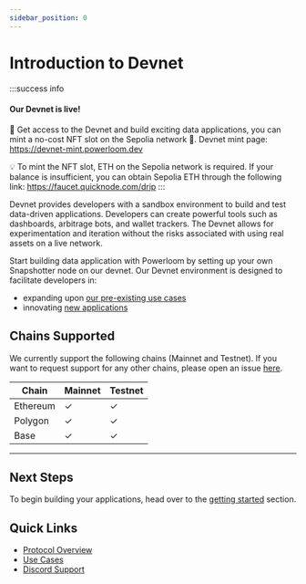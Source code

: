 ```yaml
---
sidebar_position: 0
---
```


# Introduction to Devnet


:::success info
#### Our Devnet is live!
🚀 Get access to the Devnet and build exciting data applications, you can mint a no-cost NFT slot on the Sepolia network 🌟. Devnet mint page: https://devnet-mint.powerloom.dev

💡 To mint the NFT slot, ETH on the Sepolia network is required. If your balance is insufficient, you can obtain Sepolia ETH through the following link: https://faucet.quicknode.com/drip
:::

Devnet provides developers with a sandbox environment to build and test data-driven applications. Developers can create powerful tools such as dashboards, arbitrage bots, and wallet trackers. The Devnet allows for experimentation and iteration without the risks associated with using real assets on a live network.

Start building data application with Powerloom by setting up your own Snapshotter node on our devnet.
Our Devnet environment is designed to facilitate developers in:
- expanding upon [our pre-existing use cases](../use-cases/existing-implementations/)
- innovating [new applications](../use-cases/building-new-usecase/)

## Chains Supported

We currently support the following chains (Mainnet and Testnet). If you want to request support for any other chains, please open an issue [here](https://github.com/PowerLoom/deploy/issues). 

| Chain    | Mainnet | Testnet |
|----------|---------|---------|
| Ethereum | ✓       | ✓       |
| Polygon  | ✓       | ✓       |
| Base     | ✓       | ✓       |

---

## Next Steps
To begin building your applications, head over to the [getting started](./getting-started.md) section.


## Quick Links
- [Protocol Overview](../../category/protocol-overview/)
- [Use Cases](../../category/use-cases/)
- [Discord Support](https://discord.com/invite/powerloom)